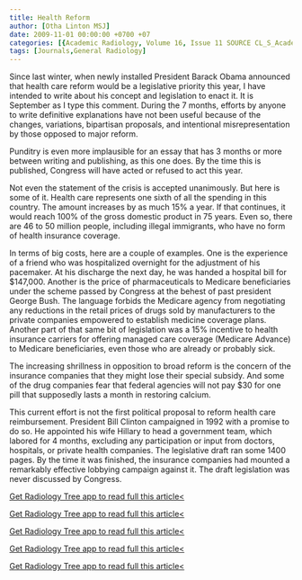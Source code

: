 ```yaml
---
title: Health Reform
author: [Otha Linton MSJ]
date: 2009-11-01 00:00:00 +0700 +07
categories: [{Academic Radiology, Volume 16, Issue 11 SOURCE CL_S_AcademicRadiologyVolume16Issue11 1}]
tags: [Journals,General Radiology]
---
```

Since last winter, when newly installed President Barack Obama announced that health care reform would be a legislative priority this year, I have intended to write about his concept and legislation to enact it. It is September as I type this comment. During the 7 months, efforts by anyone to write definitive explanations have not been useful because of the changes, variations, bipartisan proposals, and intentional misrepresentation by those opposed to major reform.

Punditry is even more implausible for an essay that has 3 months or more between writing and publishing, as this one does. By the time this is published, Congress will have acted or refused to act this year.

Not even the statement of the crisis is accepted unanimously. But here is some of it. Health care represents one sixth of all the spending in this country. The amount increases by as much 15% a year. If that continues, it would reach 100% of the gross domestic product in 75 years. Even so, there are 46 to 50 million people, including illegal immigrants, who have no form of health insurance coverage.

In terms of big costs, here are a couple of examples. One is the experience of a friend who was hospitalized overnight for the adjustment of his pacemaker. At his discharge the next day, he was handed a hospital bill for $147,000. Another is the price of pharmaceuticals to Medicare beneficiaries under the scheme passed by Congress at the behest of past president George Bush. The language forbids the Medicare agency from negotiating any reductions in the retail prices of drugs sold by manufacturers to the private companies empowered to establish medicine coverage plans. Another part of that same bit of legislation was a 15% incentive to health insurance carriers for offering managed care coverage (Medicare Advance) to Medicare beneficiaries, even those who are already or probably sick.

The increasing shrillness in opposition to broad reform is the concern of the insurance companies that they might lose their special subsidy. And some of the drug companies fear that federal agencies will not pay $30 for one pill that supposedly lasts a month in restoring calcium.

This current effort is not the first political proposal to reform health care reimbursement. President Bill Clinton campaigned in 1992 with a promise to do so. He appointed his wife Hillary to head a government team, which labored for 4 months, excluding any participation or input from doctors, hospitals, or private health companies. The legislative draft ran some 1400 pages. By the time it was finished, the insurance companies had mounted a remarkably effective lobbying campaign against it. The draft legislation was never discussed by Congress.

[Get Radiology Tree app to read full this article<](https://clinicalpub.com/app)

[Get Radiology Tree app to read full this article<](https://clinicalpub.com/app)

[Get Radiology Tree app to read full this article<](https://clinicalpub.com/app)

[Get Radiology Tree app to read full this article<](https://clinicalpub.com/app)

[Get Radiology Tree app to read full this article<](https://clinicalpub.com/app)